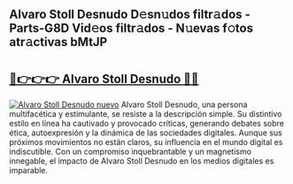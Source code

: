 ## Alvaro Stoll Desnudo D𝚎sn𝚞dos filtr𝚊dos - Parts-G8D Vid𝚎os filtr𝚊dos - N𝚞evas f𝚘tos atr𝚊ctivas bMtJP

# <h2><a href="http://mb74xmm.tromn.icu/?c=Alvaro+Stoll+Desnudo">🔗👉👉👉 Alvaro Stoll Desnudo 🔗🔗</a></h2>

[![Alvaro Stoll Desnudo nuevo](https://i.imgur.com/pEAQMta.gif)](http://mb74xmm.tromn.icu/?c=Alvaro+Stoll+Desnudo)
Alvaro Stoll Desnudo, una persona multifacética y estimulante, se resiste a la descripción simple. Su distintivo estilo en línea ha cautivado y provocado críticas, generando debates sobre ética, autoexpresión y la dinámica de las sociedades digitales. Aunque sus próximos movimientos no están claros, su influencia en el mundo digital es indiscutible. Con un compromiso inquebrantable y un magnetismo innegable, el impacto de Alvaro Stoll Desnudo en los medios digitales es imparable.
